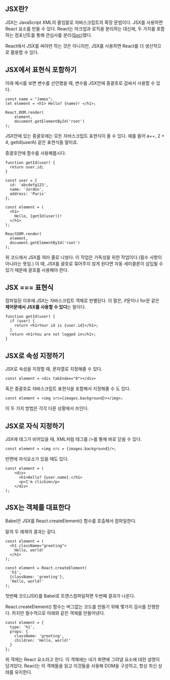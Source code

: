 ## JSX란?

JSX는 JavaScript XML의 줄임말로 자바스크립트의 확장 문법이다. JSX를 사용하면 React 요소를 만들 수 있다. React는 마크업과 로직을 분리하는 대신에, 두 가지를 포함하는 컴포넌트를 통해 관심사를 분리([Soc](https://en.wikipedia.org/wiki/Separation_of_concerns))했다. 

React에서 JSX를 써야만 하는 것은 아니지만, JSX를 사용하면 React를 더 생산적으로 활용할 수 있다.

## JSX에서 표현식 포함하기

아래 예시를 보면 변수를 선언했을 때, 변수를 JSX안에 중괄호로 감싸서 사용할 수 있다.

```
const name = "James";
let element = <h1> Hello? {name}! </h1>;

React.DOM.render(
    element,
    document.getElementById('root')
);
```

JSX안에 있는 중괄호에는 모든 자바스크립트 표현식이 올 수 있다. 예를 들어 a++, 2 + 4, getId(userA) 같은 표현식들 말이죠.

중괄호안에 함수를 사용해봅시다.

```
function getId(user) {
  return user.id;
}

const user = {
  id: 'abcdefg123',
  name: 'Jordon',
  address: 'Paris'
};

const element = (
  <h1>
    Hello, {getId(user)}!
  </h1>
);

ReactDOM.render(
  element,
  document.getElementById('root')
);
```

위 코드에서 JSX를 여러 줄로 나눴다. 이 작업은 가독성을 위한 작업이다.(필수 사항이 아니라는 뜻임.) 이 때, JSX를 괄호로 묶어주지 않게 된다면 자동 세미콜론이 삽입될 수 있기 때문에 괄호를 사용해야 한다.

## JSX === 표현식

컴파일된 이후에 JSX는 자바스크립트 객체로 판별된다. 이 말은, if문이나 for문 같은 **제어문에서 JSX를 사용할 수 있다**는 말이다.

```
function getId(user) {
  if (user) {
    return <h1>Your id is {user.id}</h1>;
  }
  return <h1>You are not logged in</h1>;
}
```

## JSX로 속성 지정하기

JSX로 속성을 지정할 때, 문자열로 지정해줄 수 있다.

```
const element = <div tabIndex="0"></div>
```

혹은 중괄호로 자바스크립트 표현식을 포함해서 지정해줄 수 도 있다.

```
const element = <img src={images.background}></img>;
```

이 두 가지 방법은 각각 다른 상황에서 쓰인다.

## JSX로 자식 지정하기

JSX에 태그가 비어있을 때, XML처럼 태그를 />를 통해 바로 닫을 수 있다.

```
const element = <img src = {images.background}/>;
```

반면에 자식요소가 있을 때도 있다. 

```
const element = (
    <div>
      <h1>Hello? {user.name}.</h1>
      <p>I'm clickim</p>
    </div>
);
```

## JSX는 객체를 대표한다

Babel은 JSX를 React.createElement() 함수를 호출해서 컴파일한다.

밑의 두 예제의 결과는 같다.

```
const element = (
  <h1 className="greeting">
    Hello, world!
  </h1>
);
```

```
const element = React.createElement(
  'h1',
  {className: 'greeting'},
  'Hello, world!'
);
```

첫번째 코드(JSX)를 Babel로 트랜스컴파일하면 두번째 결과가 나온다.

React.createElement() 함수는 버그없는 코드를 만들기 위해 몇가지 검사를 진행한다. 하지만 필수적으로 아래와 같은 객체를 만들어낸다.

```
const element = {
  type: 'h1',
  props: {
    className: 'greeting',
    children: 'Hello, world!'
  }
};
```

위 객체는 React 요소라고 한다. 이 객체에는 네가 화면에 그려낼 요소에 대한 설명이 담겨있다. React는 이 객체들을 읽고 이것들을 사용해 DOM을 구성하고, 항상 최신 상태를 유지한다.